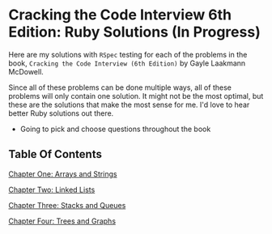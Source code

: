 # Cracking the Code Interview 6th Edition: Ruby Solutions (In Progress)

Here are my solutions with `RSpec` testing for each of the problems in the book,
`Cracking the Code Interview (6th Edition)` by Gayle Laakmann McDowell.

Since all of these problems can be done multiple ways, all of these problems will only contain one solution. It might not be the most optimal, but these are the solutions that make the most sense for me. I'd love to hear
better Ruby solutions out there.

* Going to pick and choose questions throughout the book

## Table Of Contents

[Chapter One: Arrays and Strings](https://github.com/seanperfecto/CTCI-Ruby-Version/tree/master/Chapter_One)

[Chapter Two: Linked Lists](https://github.com/seanperfecto/CTCI-Ruby-Version/tree/master/Chapter_Two)

[Chapter Three: Stacks and Queues](https://github.com/seanperfecto/CTCI-Ruby-Version/tree/master/Chapter_Three)

[Chapter Four: Trees and Graphs](https://github.com/seanperfecto/CTCI-Ruby-Version/tree/master/Chapter_Four)
